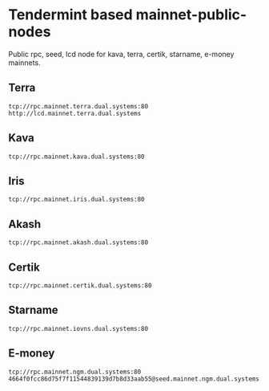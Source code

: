 # Tendermint based mainnet-public-nodes 
Public rpc, seed, lcd  node for kava, terra, certik, starname, e-money mainnets.

## Terra
```
tcp://rpc.mainnet.terra.dual.systems:80
http://lcd.mainnet.terra.dual.systems
```

## Kava
```
tcp://rpc.mainnet.kava.dual.systems:80
```

## Iris
```
tcp://rpc.mainnet.iris.dual.systems:80
```

## Akash
```
tcp://rpc.mainnet.akash.dual.systems:80
```

## Certik
```
tcp://rpc.mainnet.certik.dual.systems:80
```

## Starname
```
tcp://rpc.mainnet.iovns.dual.systems:80
```

## E-money
```
tcp://rpc.mainnet.ngm.dual.systems:80
4664f0fcc86d75f7f11544839139d7b8d33aab55@seed.mainnet.ngm.dual.systems:26656
```

